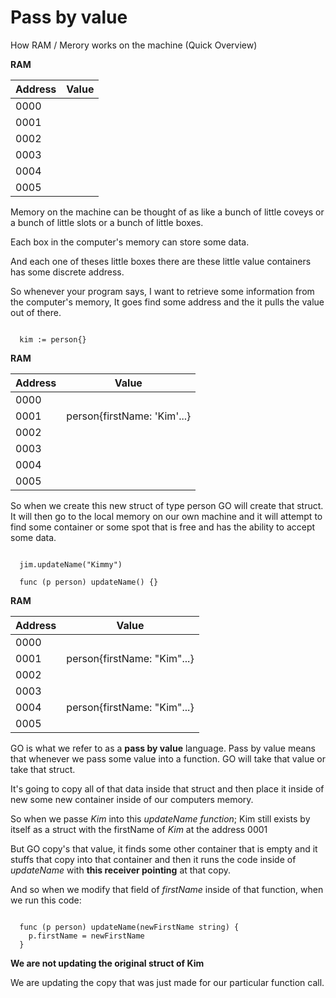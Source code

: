 # Pass by value

How RAM / Merory works on the machine (Quick Overview)

**RAM**

| Address | Value |
| ------- | ----- |
| 0000    |       |
| 0001    |       |
| 0002    |       |
| 0003    |       |
| 0004    |       |
| 0005    |       |

Memory on the machine can be thought of as like a bunch of little coveys or a bunch of little slots or a bunch of little boxes.

Each box in the computer's memory can store some data.

And each one of theses little boxes there are these little value containers has some discrete address.

So whenever your program says,
I want to retrieve some information from the computer's memory,
It goes find some address and the it pulls the value out of there.

```

  kim := person{}

```

**RAM**

| Address | Value                       |
| ------- | --------------------------- |
| 0000    |                             |
| 0001    | person{firstName: 'Kim'...} | <--- kim |
| 0002    |                             |
| 0003    |                             |
| 0004    |                             |
| 0005    |                             |

So when we create this new struct of type person
GO will create that struct.
It will then go to the local memory on our own machine and it will attempt to find some container or some spot that is free and has the ability to accept some data.

```

  jim.updateName("Kimmy")

  func (p person) updateName() {}

```

**RAM**

| Address | Value                       |
| ------- | --------------------------- |
| 0000    |                             |
| 0001    | person{firstName: "Kim"...} | <--- kim |
| 0002    |                             |
| 0003    |                             |
| 0004    | person{firstName: "Kim"...} | <---- p |
| 0005    |                             |

GO is what we refer to as a **pass by value** language.
Pass by value means that whenever we pass some value into a function.
GO will take that value or take that struct.

It's going to copy all of that data inside that struct and then place it inside of new some new container inside of our computers memory.

So when we passe _Kim_ into this _updateName function_; Kim still exists by itself as a struct with the firstName of _Kim_ at the address 0001

But GO copy's that value, it finds some other container that is empty and it stuffs that copy into that container and then it runs the code inside of _updateName_ with **this receiver pointing** at that copy.

And so when we modify that field of _firstName_ inside of that function, when we run this code:

```

  func (p person) updateName(newFirstName string) {
    p.firstName = newFirstName
  }

```

**We are not updating the original struct of Kim**

We are updating the copy that was just made for our particular function call.
